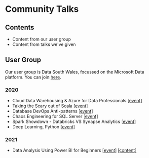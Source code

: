 # Community Talks

## Contents

* Content from our user group
* Content from talks we've given

## User Group

Our user group is Data South Wales, focussed on the Microsoft Data platform. You can join [here](https://www.meetup.com/data-south-wales/).

### 2020

* Cloud Data Warehousing & Azure for Data Professionals [[event]](https://www.meetup.com/data-south-wales/events/268073529/)
* Taking the Scary out of Scala [[event]](https://www.meetup.com/data-south-wales/events/271392956/)
* Database DevOps Anti-patterns [[event]](https://www.meetup.com/data-south-wales/events/271393027/)
* Chaos Engineering for SQL Server [[event]](https://www.meetup.com/data-south-wales/events/271403638/)
* Spark Showdown - Databricks VS Synapse Analytics [[event]](https://www.meetup.com/data-south-wales/events/271949456/)
* Deep Learning, Python [[event]](https://www.meetup.com/data-south-wales/events/271949436/)
### 2021

* Data Analysis Using Power BI for Beginners [[event]](https://www.meetup.com/data-south-wales/events/278567032/) [[content]](./data-south-wales/2021/2021-07-July)
